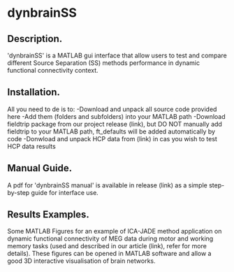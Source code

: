 # dynbrainSS

## Description.
'dynbrainSS' is a MATLAB gui interface that allow users to test and compare different Source Separation (SS) methods performance in dynamic functional connectivity context.

## Installation.
All you need to de is to: 
-Download and unpack all source code provided here
-Add them (folders and subfolders) into your MATLAB path
-Download fieldtrip package from our project release (link), but DO NOT manually add fieldtrip to your MATLAB path, ft_defaults will be added automatically by code
-Donwload and unpack HCP data from (link) in cas you wish to test HCP data results

## Manual Guide.
A pdf for 'dynbrainSS manual' is available in release (link) as a simple step-by-step guide for interface use.

## Results Examples.
Some MATLAB Figures for an example of ICA-JADE method application on dynamic functional connectivity of MEG data during motor and working memory tasks (used and described in our article (link), refer for more details). 
These figures can be opened in MATLAB software and allow a good 3D interactive visualisation of brain networks.
